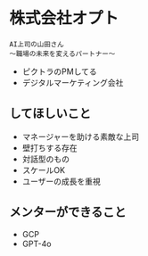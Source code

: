 # 株式会社オプト

```
AI上司の山田さん
～職場の未来を変えるパートナー～
```

- ピクトラのPMしてる
- デジタルマーケティング会社

## してほしいこと

- マネージャーを助ける素敵な上司
- 壁打ちする存在
- 対話型のもの
- スケールOK
- ユーザーの成長を重視

## メンターができること

- GCP
- GPT-4o
